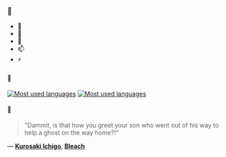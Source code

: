 ### 👋

- 🔭
- 🌱
- 💬
- 📫
- ⚡

#### 🧏

[![Most used languages](https://github-readme-stats-aynah.vercel.app/api/top-langs/?username=aynh&theme=solarized-dark&langs_count=6&layout=compact&hide_title=true)](https://github.com/anuraghazra/github-readme-stats#gh-dark-mode-only)
[![Most used languages](https://github-readme-stats-aynah.vercel.app/api/top-langs/?username=aynh&theme=solarized-light&langs_count=6&layout=compact&hide_title=true)](https://github.com/anuraghazra/github-readme-stats#gh-light-mode-only)

#### 💬

> "Dammit, is that how you greet your son who went out of his way to help a ghost on the way home?!"

&mdash; [**Kurosaki Ichigo**](https://myanimelist.net/character.php?q=Kurosaki%20Ichigo&cat=character), [**Bleach**](https://myanimelist.net/search/all?q=Bleach&cat=all)
